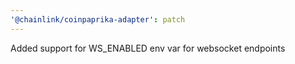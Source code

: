 ```yaml
---
'@chainlink/coinpaprika-adapter': patch
---
```


Added support for WS_ENABLED env var for websocket endpoints
